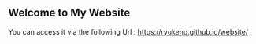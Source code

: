 ## Welcome to My Website
You can access it via the following Url : https://ryukeno.github.io/website/
